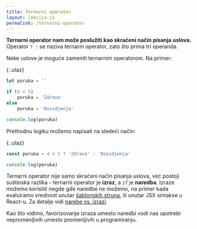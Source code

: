 ```yaml
---
title: Ternarni operator
layout: lekcija-js
permalink: /ternarni-operator
---
```


**Ternarni operator nam može poslužiti kao skraćeni način pisanja uslova.** Operator ` ? : ` se naziva ternarni operator, zato što prima tri operanda.

Neke uslove je moguće zameniti ternarnim operatorom. Na primer:

{:.ulaz}
```js
let poruka = ''

if (4 < 5) 
    poruka = 'Zdravo' 
else
    poruka = 'Dovidjenja'

console.log(poruka)
```

Prethodnu logiku možemo napisati na sledeći način:

{:.ulaz}
```js
const poruka = 4 < 5 ? 'Zdravo' : 'Dovidjenja'

console.log(poruka)
```

Ternarni operator nije samo skraćeni način pisanja uslova, već postoji suštinska razlika - ternarni operator je **izraz**, a `if` je **naredba**. Izraze možemo koristiti negde gde naredbe ne možemo, na primer kada evaluiramo vrednost unutar [šablonskih struna](/sablonske-strune), ili unutar JSX sintakse u React-u. Za detalje vidi [narebe vs. izrazi](/naredbe-i-izrazi).

Kao što vidimo, favorizovanje izraza umesto naredbi vodi nas upotrebi nepromenljivih umesto promenljivih u programiranju.
